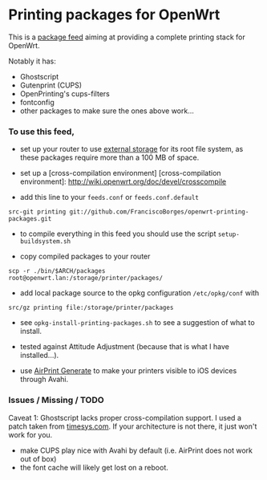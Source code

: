 # Printing packages for OpenWrt

This is a [package feed] aiming at providing a complete printing stack
for OpenWrt.

Notably it has:
- Ghostscript
- Gutenprint (CUPS)
- OpenPrinting's cups-filters
- fontconfig
- other packages to make sure the ones above work...

[package feed]: http://wiki.openwrt.org/doc/devel/feeds

[timesys.com]: http://repository.timesys.com/buildsources/g/ghostscript/

### To use this feed,

- set up your router to use [external storage] for its root file
  system, as these packages require more than a 100 MB of space.

[external storage]: http://wiki.openwrt.org/doc/howto/extroot

- set up a [cross-compilation environment]
[cross-compilation environment]: http://wiki.openwrt.org/doc/devel/crosscompile

- add this line to your `feeds.conf` or `feeds.conf.default`

```
src-git printing git://github.com/FranciscoBorges/openwrt-printing-packages.git
```

- to compile everything in this feed you should use the script `setup-buildsystem.sh`

- copy compiled packages to your router

```
scp -r ./bin/$ARCH/packages root@openwrt.lan:/storage/printer/packages/
```

- add local package source to the opkg configuration `/etc/opkg/conf` with

```
src/gz printing file:/storage/printer/packages
```

- see `opkg-install-printing-packages.sh` to see a suggestion of what to install.

- tested against Attitude Adjustment (because that is what I have installed...).

- use [AirPrint Generate] to make your printers visible to iOS devices through Avahi.

[AirPrint Generate]: https://github.com/tjfontaine/airprint-generate

### Issues / Missing / TODO

Caveat 1: Ghostscript lacks proper cross-compilation support. I used a
patch taken from [timesys.com]. If your architecture is not there, it
just won't work for you.

- make CUPS play nice with Avahi by default (i.e. AirPrint does not work out of box)
- the font cache will likely get lost on a reboot.
